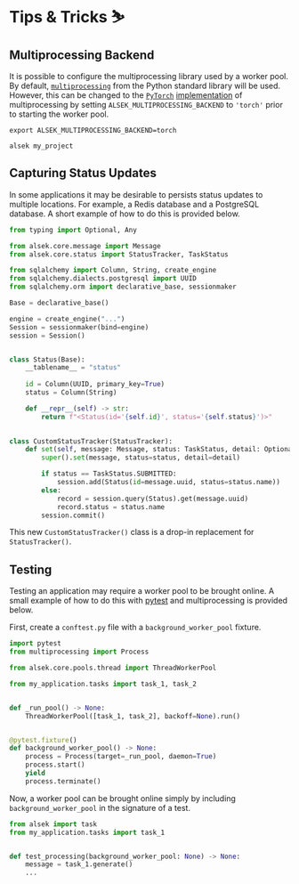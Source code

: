 # Tips & Tricks ⛷️

## Multiprocessing Backend

It is possible to configure the multiprocessing library used by a worker pool.
By default, [`multiprocessing`](https://docs.python.org/3/library/multiprocessing.html) from 
the Python standard library will be used. However, this can be changed to the [`PyTorch`](https://pytorch.org)
[implementation](https://pytorch.org/docs/stable/multiprocessing.html) of multiprocessing
by setting `ALSEK_MULTIPROCESSING_BACKEND` to `'torch'` prior to starting the worker pool.

```shell
export ALSEK_MULTIPROCESSING_BACKEND=torch

alsek my_project
```

## Capturing Status Updates

In some applications it may be desirable to persists status updates 
to multiple locations. For example, a Redis database and a PostgreSQL database.
A short example of how to do this is provided below.

```python
from typing import Optional, Any

from alsek.core.message import Message
from alsek.core.status import StatusTracker, TaskStatus

from sqlalchemy import Column, String, create_engine
from sqlalchemy.dialects.postgresql import UUID
from sqlalchemy.orm import declarative_base, sessionmaker

Base = declarative_base()

engine = create_engine("...")
Session = sessionmaker(bind=engine)
session = Session()


class Status(Base):
    __tablename__ = "status"
    
    id = Column(UUID, primary_key=True)
    status = Column(String)

    def __repr__(self) -> str:
        return f"<Status(id='{self.id}', status='{self.status}')>"

    
class CustomStatusTracker(StatusTracker):
    def set(self, message: Message, status: TaskStatus, detail: Optional[Any] = None) -> None:
        super().set(message, status=status, detail=detail)

        if status == TaskStatus.SUBMITTED:
            session.add(Status(id=message.uuid, status=status.name))
        else:
            record = session.query(Status).get(message.uuid)
            record.status = status.name
        session.commit()
```

This new `CustomStatusTracker()` class is a drop-in replacement for `StatusTracker()`.

## Testing

Testing an application may require a worker pool to be brought online.
A small example of how to do this with [pytest](https://docs.pytest.org/en/stable) 
and multiprocessing is provided below.

First, create a `conftest.py` file with a `background_worker_pool` fixture. 

```python
import pytest
from multiprocessing import Process

from alsek.core.pools.thread import ThreadWorkerPool

from my_application.tasks import task_1, task_2


def _run_pool() -> None:
    ThreadWorkerPool([task_1, task_2], backoff=None).run()


@pytest.fixture()
def background_worker_pool() -> None:
    process = Process(target=_run_pool, daemon=True)
    process.start()
    yield 
    process.terminate()
```

Now, a worker pool can be brought online simply by including
`background_worker_pool` in the signature of a test.

```python
from alsek import task
from my_application.tasks import task_1


def test_processing(background_worker_pool: None) -> None:
    message = task_1.generate()
    ...
```
